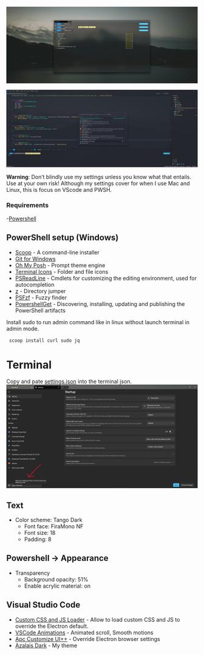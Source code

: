![psh screenshot](./pwsh/images/psh_ui.png)

![fish screenshot](./pwsh/images/vs_code_ui.png)

**Warning**: Don’t blindly use my settings unless you know what that entails. Use at your own risk! Although my settings cover for when I use Mac and Linux, this is focus on VScode and PWSH.

### Requirements

-[Powershell](https://apps.microsoft.com/detail/9MZ1SNWT0N5D?hl=en-us&gl=US&ocid=pdpshare)

## PowerShell setup (Windows)

- [Scoop](https://scoop.sh/) - A command-line installer
- [Git for Windows](https://gitforwindows.org/)
- [Oh My Posh](https://ohmyposh.dev/) - Prompt theme engine
- [Terminal Icons](https://github.com/devblackops/Terminal-Icons) - Folder and file icons
- [PSReadLine](https://docs.microsoft.com/en-us/powershell/module/psreadline/) - Cmdlets for customizing the editing environment, used for autocompletion
- [z](https://www.powershellgallery.com/packages/z) - Directory jumper
- [PSFzf](https://github.com/kelleyma49/PSFzf) - Fuzzy finder
- [PowershellGet](https://www.powershellgallery.com/packages/PowerShellGet/2.2.5) - Discovering, installing, updating and publishing the PowerShell artifacts

Install sudo to run admin command like in linux without launch terminal in admin mode.

```sh
 scoop install curl sudo jq
```

# Terminal

Copy and pate [settings.json](./pwsh/Terminal/setting.json) into the terminal json.
![](./pwsh//images/terminal_ui.png)

## Text

- Color scheme: Tango Dark
  - Font face: FiraMono NF
  - Font size: 18
  - Padding: 8

## Powershell -> Appearance

- Transparency
  - Background opacity: 51%
  - Enable acrylic material: on

## Visual Studio Code

- [Custom CSS and JS Loader](https://marketplace.visualstudio.com/items?itemName=be5invis.vscode-custom-css) - Allow to load custom CSS and JS to override the Electron default.
- [VSCode Animations](https://marketplace.visualstudio.com/items?itemName=BrandonKirbyson.vscode-animations) - Animated scroll, Smooth motions
- [Apc Customize UI++](https://marketplace.visualstudio.com/items?itemName=drcika.apc-extension) - Override Electron browser settings
- [Azalais Dark](https://marketplace.visualstudio.com/items?itemName=ChristopherAlphonse.azalais-dark-theme) - My theme
